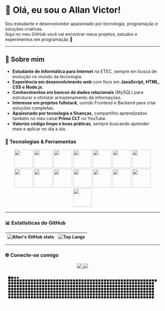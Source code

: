 ## <h1>👋 Olá, eu sou o Allan Victor!</h1>

Sou estudante e desenvolvedor apaixonado por tecnologia, programação e soluções criativas.  
Aqui no meu GitHub você vai encontrar meus projetos, estudos e experimentos em programação 🚀

---
## 🔎 Sobre mim  

- **Estudante de Informática para Internet** na ETEC, sempre em busca de evolução no mundo da tecnologia.  
- **Experiência em desenvolvimento web** com foco em **JavaScript, HTML, CSS e Node.js**.  
- **Conhecimentos em bancos de dados relacionais** (MySQL) para estruturar e otimizar armazenamento de informações.  
- **Interesse em projetos fullstack**, unindo Frontend e Backend para criar soluções completas.  
- **Apaixonado por tecnologia e finanças**, compartilho aprendizados também no meu canal **Primo CLT** no YouTube.  
- **Valorizo código limpo e boas práticas**, sempre buscando aprender mais e aplicar no dia a dia.  

### 🚀 Tecnologias & Ferramentas

<p align="center">
    <img src="https://cdn.jsdelivr.net/gh/devicons/devicon/icons/nodejs/nodejs-original.svg" width="60" height="60"/>
  <img src="https://cdn.jsdelivr.net/gh/devicons/devicon/icons/javascript/javascript-original.svg" width="60" height="60"/>
  <img src="https://cdn.jsdelivr.net/gh/devicons/devicon/icons/html5/html5-original.svg" width="60" height="60"/>
  <img src="https://cdn.jsdelivr.net/gh/devicons/devicon/icons/css3/css3-original.svg" width="60" height="60"/>
  <img src="https://cdn.jsdelivr.net/gh/devicons/devicon/icons/mysql/mysql-original.svg" width="60" height="60"/>
    <img src="https://cdn.jsdelivr.net/gh/devicons/devicon/icons/php/php-original.svg" width="60" height="60"/>
    <img src="https://cdn.jsdelivr.net/gh/devicons/devicon/icons/java/java-original.svg" width="60" height="60"/>
    <img src="https://cdn.jsdelivr.net/gh/devicons/devicon/icons/python/python-original.svg" width="60" height="60"/>
    <img src="https://cdn.jsdelivr.net/gh/devicons/devicon/icons/typescript/typescript-original.svg" width="60" height="60"/>
    <img src="https://cdn.jsdelivr.net/gh/devicons/devicon/icons/figma/figma-original.svg" width="60" height="60"/>
    <img src="https://cdn.jsdelivr.net/gh/devicons/devicon/icons/canva/canva-original.svg" width="60" height="60"/>
    <img src="https://cdn.jsdelivr.net/gh/devicons/devicon/icons/mysql/mysql-original.svg" width="60" height="60"/>
    <img src="https://cdn.jsdelivr.net/gh/devicons/devicon/icons/docker/docker-original.svg" width="60" height="60"/>
    <img src="https://cdn.jsdelivr.net/gh/devicons/devicon/icons/git/git-original.svg" width="60" height="60"/>
    <img src="https://cdn.jsdelivr.net/gh/devicons/devicon/icons/github/github-original.svg" width="60" height="60"/>
</p>

---

### 📊 Estatísticas do GitHub

| ![Allan's GitHub stats](https://github-readme-stats.vercel.app/api?username=allanvictorsantos&show_icons=true&theme=radical) | ![Top Langs](https://github-readme-stats.vercel.app/api/top-langs/?username=allanvictorsantos&layout=compact&theme=radical) |
| --- | --- |

---

### 🌐 Conecte-se comigo
<p align="center">
  <a href="https://www.linkedin.com/in/allan-victor-santos" target="_blank">
    <img src="https://img.shields.io/badge/-LinkedIn-%230077B5?style=for-the-badge&logo=linkedin&logoColor=white"/>
  </a>
  <a href="mailto:allanvictorsantosdejesus@gmail.com">
    <img src="https://img.shields.io/badge/-Gmail-%23EA4335?style=for-the-badge&logo=gmail&logoColor=white"/>
  </a>
</p>
<picture>
  <source media="(prefers-color-scheme: dark)" srcset="https://raw.githubusercontent.com/allanvictorsantos/allanvictorsantos/output/github-contribution-grid-snake-dark.svg">
  <source media="(prefers-color-scheme: light)" srcset="https://raw.githubusercontent.com/allanvictorsantos/allanvictorsantos/output/github-contribution-grid-snake.svg">
  <img alt="github contribution grid snake animation" src="https://raw.githubusercontent.com/allanvictorsantos/allanvictorsantos/output/github-contribution-grid-snake.svg">
</picture>

